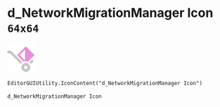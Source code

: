 # d_NetworkMigrationManager Icon `64x64`
<img src="/img/d_NetworkMigrationManager%20Icon.png" width=64 height=64>

``` CSharp
EditorGUIUtility.IconContent("d_NetworkMigrationManager Icon")
```
```
d_NetworkMigrationManager Icon
```
